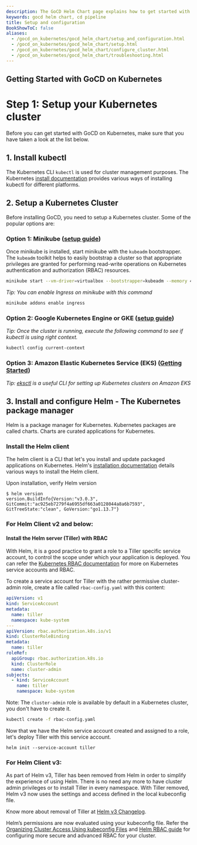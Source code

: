 ```yaml
---
description: The GoCD Helm Chart page explains how to get started with GoCD for kubernetes using Helm.
keywords: gocd helm chart, cd pipeline
title: Setup and configuration
BookShowToC: false
aliases:
  - /gocd_on_kubernetes/gocd_helm_chart/setup_and_configuration.html
  - /gocd_on_kubernetes/gocd_helm_chart/setup.html
  - /gocd_on_kubernetes/gocd_helm_chart/configure_cluster.html
  - /gocd_on_kubernetes/gocd_helm_chart/troubleshooting.html
---
```

## Getting Started with GoCD on Kubernetes

# Step 1: Setup your Kubernetes cluster

Before you can get started with GoCD on Kubernetes, make sure that you have taken a look at the list below.

## 1. Install kubectl

The Kubernetes CLI `kubectl` is used for cluster management purposes. The Kubernetes [install documentation](https://kubernetes.io/docs/tasks/tools/install-kubectl/) provides various ways of installing kubectl for different platforms.

## 2. Setup a Kubernetes Cluster

Before installing GoCD, you need to setup a Kubernetes cluster. Some of the popular options are:

### Option 1: Minikube ([setup guide](https://kubernetes.io/docs/getting-started-guides/minikube/))

  Once minikube is installed, start minikube with the `kubeadm` bootstrapper. The `kubeadm` toolkit helps to easily bootstrap a cluster so that appropriate privileges are granted for performing read-write operations on Kubernetes authentication and authorization (RBAC) resources.

  ```bash
  minikube start --vm-driver=virtualbox --bootstrapper=kubeadm --memory 4096
  ```

  *Tip: You can enable Ingress on minikube with this command*

  ```bash
  minikube addons enable ingress
  ```

### Option 2: Google Kubernetes Engine or GKE ([setup guide](https://cloud.google.com/kubernetes-engine/docs/how-to/creating-a-container-cluster))

  *Tip: Once the cluster is running, execute the following command to see if kubectl is using right context.*

  ```bash
  kubectl config current-context
  ```

### Option 3: Amazon Elastic Kubernetes Service (EKS) ([Getting Started](https://docs.aws.amazon.com/eks/latest/userguide/getting-started.html))

*Tip: [eksctl](https://github.com/weaveworks/eksctl) is a useful CLI for setting up Kubernetes clusters on Amazon EKS*

## 3. Install and configure Helm - The Kubernetes package manager

Helm is a package manager for Kubernetes. Kubernetes packages are called charts. Charts are curated applications for Kubernetes.

### Install the Helm client

The helm client is a CLI that let's you install and update packaged applications on Kubernetes. Helm's [installation documentation](https://github.com/helm/helm#user-content-install) details various ways to install the Helm client.

Upon installation, verify Helm version

```terminal
$ helm version
version.BuildInfo{Version:"v3.0.3", GitCommit:"ac925eb7279f4a6955df663a0128044a8a6b7593", GitTreeState:"clean", GoVersion:"go1.13.7"}
```

### For Helm Client v2 and below:  

#### Install the Helm server (Tiller) with RBAC

With Helm, it is a good practice to grant a role to a Tiller specific service account, to control the scope under which your application is deployed. You can refer the
[Kubernetes RBAC documentation](https://kubernetes.io/rbac/) for more on Kubernetes service accounts and RBAC.

To create a service account for Tiller with the rather permissive cluster-admin role, create a file called `rbac-config.yaml` with this content:

```yaml
apiVersion: v1
kind: ServiceAccount
metadata:
  name: tiller
  namespace: kube-system
---
apiVersion: rbac.authorization.k8s.io/v1
kind: ClusterRoleBinding
metadata:
  name: tiller
roleRef:
  apiGroup: rbac.authorization.k8s.io
  kind: ClusterRole
  name: cluster-admin
subjects:
  - kind: ServiceAccount
    name: tiller
    namespace: kube-system
```

Note: The `cluster-admin` role is available by default in a Kubernetes cluster, you don't have to create it.

```bash
kubectl create -f rbac-config.yaml
```

Now that we have the Helm service account created and assigned to a role, let's deploy Tiller with this service account.
```
helm init --service-account tiller
```

### For Helm Client v3:  

As part of Helm v3, Tiller has been removed from Helm in order to simplify the experience of using Helm. 
There is no need any more to have cluster admin privileges or to install Tiller in every namespace. With Tiller removed, Helm v3 now uses the settings and access defined in the local kubeconfig file.

Know more about removal of Tiller at [Helm v3 Changelog](https://helm.sh/docs/faq/#changes-since-helm-2).  

Helm’s permissions are now evaluated using your kubeconfig file. Refer the [Organizing Cluster Access Using kubeconfig Files](https://kubernetes.io/docs/concepts/configuration/organize-cluster-access-kubeconfig/) and [Helm RBAC guide](https://helm.sh/docs/topics/rbac/) for configuring more secure and advanced RBAC for your cluster.

